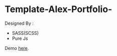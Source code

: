 # Template-Alex-Portfolio-

Designed By : 
- SASS(SCSS)
- Pure Js


Demo [here](https://omar1mayallo.github.io/Sass-PureJs-Template/).

